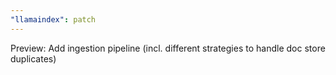 ```yaml
---
"llamaindex": patch
---
```


Preview: Add ingestion pipeline (incl. different strategies to handle doc store duplicates)
